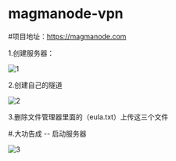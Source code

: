 # magmanode-vpn

#项目地址：https://magmanode.com

1.创建服务器：

![1](https://github.com/mengxianbo/magmanode-vpn/assets/36605259/b97a0060-0d4d-4747-9c8e-6e4994fa3fbd)

2.创建自己的隧道

![2](https://github.com/mengxianbo/magmanode-vpn/assets/36605259/75884492-9c7f-48ca-9083-d887c5ca0c26)

3.删除文件管理器里面的（eula.txt）上传这三个文件

#.大功告成 --  启动服务器 

![3](https://github.com/mengxianbo/magmanode-vpn/assets/36605259/e699b97f-6a4d-48a9-90a8-bd9dd142449f)
